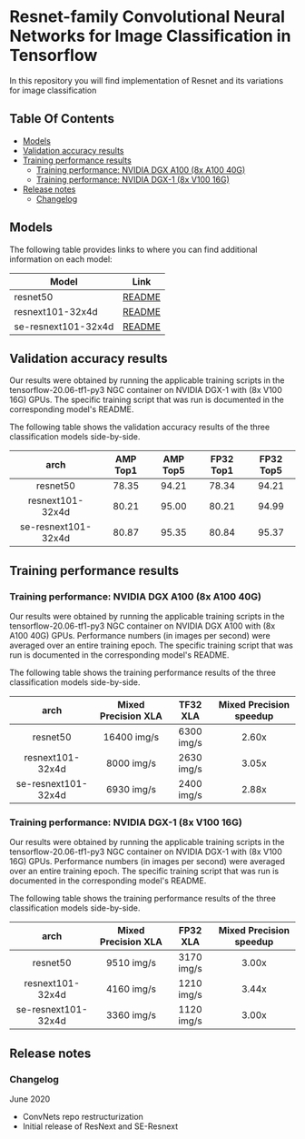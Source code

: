 # Resnet-family Convolutional Neural Networks for Image Classification in Tensorflow

In this repository you will find implementation of Resnet and its variations for image
classification

## Table Of Contents

* [Models](#models)
* [Validation accuracy results](#validation-accuracy-results)
* [Training performance results](#training-performance-results)
  * [Training performance: NVIDIA DGX A100 (8x A100 40G)](#training-performance-nvidia-dgx-a100-8x-a100-40g)
  * [Training performance: NVIDIA DGX-1 (8x V100 16G)](#training-performance-nvidia-dgx-1-8x-v100-16g)
* [Release notes](#release-notes)
  * [Changelog](#changelog)


## Models

The following table provides links to where you can find additional information on each model:

| **Model** | **Link**|
|-----------|---------|
| resnet50 | [README](./resnet50v1.5/README.md) |
| resnext101-32x4d | [README](./resnext101-32x4d/README.md) |
| se-resnext101-32x4d | [README](./se-resnext101-32x4d/README.md) |

## Validation accuracy results

Our results were obtained by running the applicable training scripts in the tensorflow-20.06-tf1-py3 NGC container 
on NVIDIA DGX-1 with (8x V100 16G) GPUs. The specific training script that was run is documented in the corresponding model's README.

The following table shows the validation accuracy results of the 
three classification models side-by-side.


| **arch** | **AMP Top1** | **AMP Top5** | **FP32 Top1** | **FP32 Top5** |
|:-:|:-:|:-:|:-:|:-:|
| resnet50            | 78.35 | 94.21 | 78.34 | 94.21 |
| resnext101-32x4d    | 80.21 | 95.00 | 80.21 | 94.99 |
| se-resnext101-32x4d | 80.87 | 95.35 | 80.84 | 95.37 |

## Training performance results

### Training performance: NVIDIA DGX A100 (8x A100 40G)

Our results were obtained by running the applicable 
training scripts in the tensorflow-20.06-tf1-py3 NGC container 
on NVIDIA DGX A100 with (8x A100 40G) GPUs. 
Performance numbers (in images per second) 
were averaged over an entire training epoch.
The specific training script that was run is documented 
in the corresponding model's README.

The following table shows the training performance results of the 
three classification models side-by-side.


| **arch** | **Mixed Precision XLA** | **TF32 XLA** | **Mixed Precision speedup** |
|:-:|:-:|:-:|:-:|
| resnet50            | 16400 img/s | 6300 img/s | 2.60x |
| resnext101-32x4d    | 8000 img/s | 2630 img/s | 3.05x |
| se-resnext101-32x4d | 6930 img/s | 2400 img/s | 2.88x |

### Training performance: NVIDIA DGX-1 (8x V100 16G)

Our results were obtained by running the applicable 
training scripts in the tensorflow-20.06-tf1-py3 NGC container 
on NVIDIA DGX-1 with (8x V100 16G) GPUs. 
Performance numbers (in images per second) 
were averaged over an entire training epoch.
The specific training script that was run is documented 
in the corresponding model's README.

The following table shows the training performance results of the 
three classification models side-by-side.


| **arch** | **Mixed Precision XLA** | **FP32 XLA** | **Mixed Precision speedup** |
|:-:|:-:|:-:|:-:|
| resnet50            | 9510 img/s | 3170 img/s | 3.00x |
| resnext101-32x4d    | 4160 img/s | 1210 img/s | 3.44x |
| se-resnext101-32x4d | 3360 img/s | 1120 img/s | 3.00x |

## Release notes

### Changelog
June 2020
  - ConvNets repo restructurization
  - Initial release of ResNext and SE-Resnext
